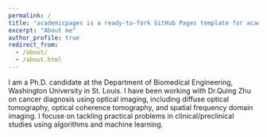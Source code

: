 ```yaml
---
permalink: /
title: "academicpages is a ready-to-fork GitHub Pages template for academic personal websites"
excerpt: "About me"
author_profile: true
redirect_from: 
  - /about/
  - /about.html
---
```

I am a Ph.D. candidate at the Department of Biomedical Engineering, Washington University in St. Louis. I have been working with Dr.Quing Zhu on cancer diagnosis using optical imaging, including diffuse optical tomography, optical coherence tomography, and spatial frequency domain imaging. I focuse on tackling practical problems in clinical/preclinical studies using algorithms and machine learning.


